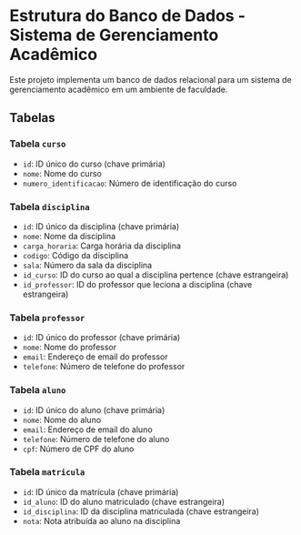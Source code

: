 # Estrutura do Banco de Dados - Sistema de Gerenciamento Acadêmico

Este projeto implementa um banco de dados relacional para um sistema de gerenciamento acadêmico em um ambiente de faculdade.

## Tabelas

### Tabela `curso`

- `id`: ID único do curso (chave primária)
- `nome`: Nome do curso
- `numero_identificacao`: Número de identificação do curso

### Tabela `disciplina`

- `id`: ID único da disciplina (chave primária)
- `nome`: Nome da disciplina
- `carga_horaria`: Carga horária da disciplina
- `codigo`: Código da disciplina
- `sala`: Número da sala da disciplina
- `id_curso`: ID do curso ao qual a disciplina pertence (chave estrangeira)
- `id_professor`: ID do professor que leciona a disciplina (chave estrangeira)

### Tabela `professor`

- `id`: ID único do professor (chave primária)
- `nome`: Nome do professor
- `email`: Endereço de email do professor
- `telefone`: Número de telefone do professor

### Tabela `aluno`

- `id`: ID único do aluno (chave primária)
- `nome`: Nome do aluno
- `email`: Endereço de email do aluno
- `telefone`: Número de telefone do aluno
- `cpf`: Número de CPF do aluno

### Tabela `matricula`

- `id`: ID único da matrícula (chave primária)
- `id_aluno`: ID do aluno matriculado (chave estrangeira)
- `id_disciplina`: ID da disciplina matriculada (chave estrangeira)
- `nota`: Nota atribuída ao aluno na disciplina
